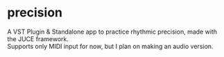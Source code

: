 # precision

A VST Plugin & Standalone app to practice rhythmic precision, made with the JUCE framework.\
Supports only MIDI input for now, but I plan on making an audio version.
